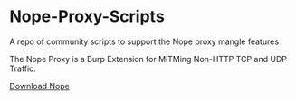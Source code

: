 # Nope-Proxy-Scripts
A repo of community scripts to support the Nope proxy mangle features 

The Nope Proxy is a Burp Extension for MiTMing Non-HTTP TCP and UDP Traffic. 

[Download Nope](https://github.com/summitt/Burp-Non-HTTP-Extension)

